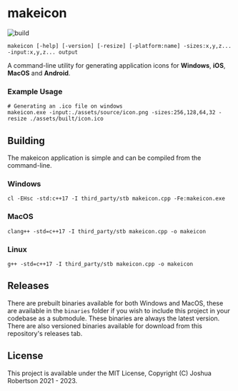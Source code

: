# makeicon

![build](https://github.com/jrob774/makeicon/actions/workflows/build.yaml/badge.svg)

```
makeicon [-help] [-version] [-resize] [-platform:name] -sizes:x,y,z... -input:x,y,z... output
```

A command-line utility for generating application icons for **Windows**, **iOS**, **MacOS** and **Android**.

### Example Usage

```
# Generating an .ico file on windows
makeicon.exe -input:./assets/source/icon.png -sizes:256,128,64,32 -resize ./assets/built/icon.ico
```

## Building

The makeicon application is simple and can be compiled from the command-line.

### Windows

```
cl -EHsc -std:c++17 -I third_party/stb makeicon.cpp -Fe:makeicon.exe
```

### MacOS

```
clang++ -std=c++17 -I third_party/stb makeicon.cpp -o makeicon
```

### Linux

```
g++ -std=c++17 -I third_party/stb makeicon.cpp -o makeicon
```

## Releases

There are prebuilt binaries available for both Windows and MacOS, these are available
in the `binaries` folder if you wish to include this project in your codebase as a
submodule. These binaries are always the latest version. There are also versioned
binaries available for download from this repository's releases tab.

## License

This project is available under the MIT License, Copyright (C) Joshua Robertson 2021 - 2023.
